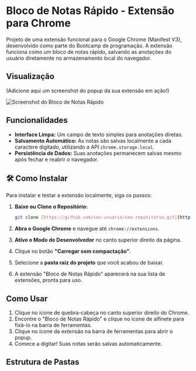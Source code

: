 # Bloco de Notas Rápido - Extensão para Chrome

Projeto de uma extensão funcional para o Google Chrome (Manifest V3), desenvolvido como parte do Bootcamp de programação. A extensão funciona como um bloco de notas rápido, salvando as anotações do usuário diretamente no armazenamento local do navegador.

##  Visualização

(Adicione aqui um screenshot do popup da sua extensão em ação!)

![Screenshot do Bloco de Notas Rápido](caminho/para/sua/imagem.png)

##  Funcionalidades

-   **Interface Limpa:** Um campo de texto simples para anotações diretas.
-   **Salvamento Automático:** As notas são salvas localmente a cada caractere digitado, utilizando a API `chrome.storage.local`.
-   **Persistência de Dados:** Suas anotações permanecem salvas mesmo após fechar e reabrir o navegador.

## 🛠 Como Instalar

Para instalar e testar a extensão localmente, siga os passos:

1.  **Baixe ou Clone o Repositório:**
    ```bash
    git clone [https://github.com/seu-usuario/seu-repositorio.git](https://github.com/seu-usuario/seu-repositorio.git)
    ```
2.  **Abra o Google Chrome** e navegue até `chrome://extensions`.

3.  **Ative o Modo de Desenvolvedor** no canto superior direito da página.

4.  Clique no botão **"Carregar sem compactação"**.

5.  Selecione a **pasta raiz do projeto** que você acabou de baixar.

6.  A extensão "Bloco de Notas Rápido" aparecerá na sua lista de extensões, pronta para uso.

##  Como Usar

1.  Clique no ícone de quebra-cabeça no canto superior direito do Chrome.
2.  Encontre o "Bloco de Notas Rápido" e clique no ícone de alfinete para fixá-lo na barra de ferramentas.
3.  Clique no ícone da extensão na barra de ferramentas para abrir o popup.
4.  Comece a digitar! Suas notas serão salvas automaticamente.

##  Estrutura de Pastas
